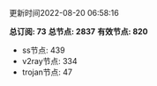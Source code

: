 更新时间2022-08-20 06:58:16

**总订阅: 73**
**总节点: 2837**
**有效节点: 820**
- ss节点: 439
- v2ray节点: 334
- trojan节点: 47
